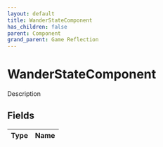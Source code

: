 ```yaml
---
layout: default
title: WanderStateComponent
has_children: false
parent: Component
grand_parent: Game Reflection
---
```

# WanderStateComponent
Description 

## Fields

| Type | Name |
|:----------|:--------------|

